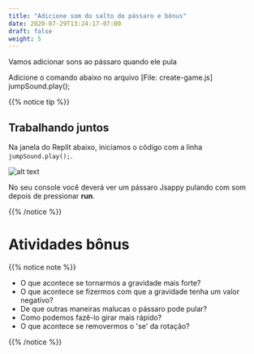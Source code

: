 ```yaml
---
title: "Adicione som do salto do pássaro e bônus"
date: 2020-07-29T13:24:17-07:00
draft: false
weight: 5
---
```


Vamos adicionar sons ao pássaro quando ele pula

Adicione o comando abaixo no arquivo [File: create-game.js]
    jumpSound.play();

{{% notice tip %}}

## Trabalhando juntos

Na janela do Replit abaixo, iniciamos o código com a linha `jumpSound.play();`.

![alt text](../img/jump_sound.png "imagem para adicionar som ao pássaro")

No seu console você deverá ver um pássaro Jsappy pulando com som depois de pressionar **run**.

{{% /notice %}}

# Atividades bônus

{{% notice note %}}

- O que acontece se tornarmos a gravidade mais forte?
- O que acontece se fizermos com que a gravidade tenha um valor negativo?
- De que outras maneiras malucas o pássaro pode pular?
- Como podemos fazê-lo girar mais rápido?
- O que acontece se removermos o 'se' da rotação?

{{% /notice %}}
